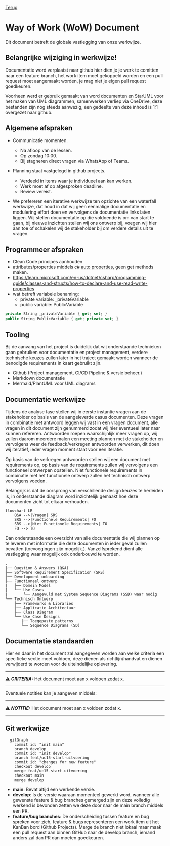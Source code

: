 [Terug](/README.md)

# Way of Work (WoW) Document

Dit document betreft de globale vastlegging van onze werkwijze.

## Belangrijke wijziging in werkwijze!

Documentatie word verplaatst naar github hier dien je je werk te comitten naar een feature branch, het work item moet gekoppeld worden en een pull request moet aangemaakt worden, je mag niet je eigen pull request goedkeuren.

Voorheen werd er gebruik gemaakt van word documenten en StarUML voor het maken van UML diagrammen, samenwerken verliep via OneDrive, deze bestanden zijn nog steeds aanwezig, een gedeelte van deze inhoud is 1:1 overgezet naar github.

## Algemene afspraken

- Communicatie momenten.

  - Na afloop van de lessen.
  - Op zondag 10:00.
  - Bij stagneren direct vragen via WhatsApp of Teams.

- Planning staat vastgelegd in github projects.

  - Verdeeld in items waar je individueel aan kan werken.
  - Werk moet af op afgesproken deadline.
  - Review vereist.

- We prefereren een iterative werkwijze ten opzichte van een waterfall werkwijze, dat houd in dat wij geen eenmalige documentatie en modulering effort doen en vervolgens de documentatie links laten liggen. Wij stellen documentatie op die voldoende is om van start te gaan, bij nieuwe inzichten stellen wij ons ontwerp bij, voegen wij hier aan toe of schakelen wij de stakeholder bij om verdere details uit te vragen.

## Programmeer afspraken

- Clean Code principes aanhouden
- attributes/properties middels c# [auto properties](https://learn.microsoft.com/en-us/dotnet/csharp/programming-guide/classes-and-structs/auto-implemented-properties), geen get methods maken.
- https://learn.microsoft.com/en-us/dotnet/csharp/programming-guide/classes-and-structs/how-to-declare-and-use-read-write-properties
- wat betreft variabele benaming:
  - private variable: _privateVariable
  - public variable: PublicVariable

```csharp
private String _privateVariable { get; set; }
public String PublicVariable { get; private set; }
```

## Tooling

Bij de aanvang van het project is duidelijk dat wij onderstaande technieken gaan gebruiken voor documentatie en project management, verdere technische keuzes zullen later in het traject gemaakt worden wanneer de benodigde requirements in kaart gebruikt zijn.

- Github (Project management, CI/CD Pipeline & versie beheer.)
- Markdown documentatie
- Mermaid/PlantUML voor UML diagrams

## Documentatie werkwijze

Tijdens de analyse fase stellen wij in eerste instantie vragen aan de stakeholder op basis van de aangeleverde casus documenten. Deze vragen in combinatie met antwoord leggen wij vast in een vragen document, alle vragen in dit document zijn genummerd zodat wij hier eventueel later naar kunnen refereren. Antwoorden roepen waarschijnlijk meer vragen op, wij zullen daarom meerdere malen een meeting plannen met de stakeholder en vervolgens weer de feedback/verkregen antwoorden verwerken, dit doen wij iteratief, ieder vragen moment staat voor een iteratie.

Op basis van de verkregen antwoorden stellen wij een document met requirements op, op basis van de requirements zullen wij vervolgens een functioneel ontwerpen opstellen. Niet functionele requirements in combinatie met het functionele ontwerp zullen het technisch ontwerp vervolgens voeden.

Belangrijk is dat de oorsprong van verschillende design keuzes te herleiden is, in onderstaande diagram word inzichtelijk gemaakt hoe deze documenten zicht tot elkaar verhouden.

```mermaid
flowchart LR
    Q&A -->|Vragen| SRS 
    SRS -->|Functionele Requirements| FO 
    SRS -->|Niet Functionele Requirements| TO
    FO --> TO 

```

Dan onderstaande een overzicht van alle documentatie die wij plannen op te leveren met informatie die deze documenten in ieder geval zullen bevatten (toevoegingen zijn mogelijk.). Vanzelfsprekend dient alle vastlegging waar mogelijk ook onderbouwd te worden.

```filetree
.
├── Question & Answers (Q&A)
├── Software Requirement Specification (SRS)
├── Development onboarding
├── Functioneel ontwerp 
|   ├── Domein Model
|   └── Use Cases
|       └── Aangevuld met System Sequence Diagrams (SSD) waar nodig
└── Technisch Ontwerp
    ├── Frameworks & Libraries
    ├── Applicatie Architectuur
    ├── Class Diagram
    └── Use Case Designs
       ├── Toegepaste patterns
       └── Sequence Diagrams (SD)

```

## Documentatie standaarden

Hier en daar in het document zal aangegeven worden aan welke criteria een specifieke sectie moet voldoen, deze dienen als richtlijn/handvat en dienen verwijderd te worden voor de uiteindelijke oplevering.

---
:warning: **_CRITERIA:_**
Het document moet aan x voldoen zodat x.

---

Eventuele notities kan je aangeven middels:

---
:warning: **_NOTITIE:_**
Het document moet aan x voldoen zodat x.

---

## Git werkwijze

```mermaid
  gitGraph
    commit id: "init main"
    branch develop
    commit id: "init develop"
    branch feat/uc15-start-uitvoering
    commit id: "changes for new feature"
    checkout develop
    merge feat/uc15-start-uitvoering
    checkout main
    merge develop
```

- **main**: Bevat altijd een werkende versie.
- **develop**: Is de versie waaraan momenteel gewerkt word, wanneer alle gewenste feature & bug branches gemerged zijn en deze volledig werkend is bevonden zetten we deze door naar de main branch middels een PR.
- **feature/bug branches**: De onderscheiding tussen feature en bug spreken voor zich, feature & bugs representeren een work item uit het KanBan bord (Github Projects). Merge de branch niet lokaal maar maak een pull request aan binnen GitHub naar de develop branch, iemand anders zal dan PR dan moeten goedkeuren.
